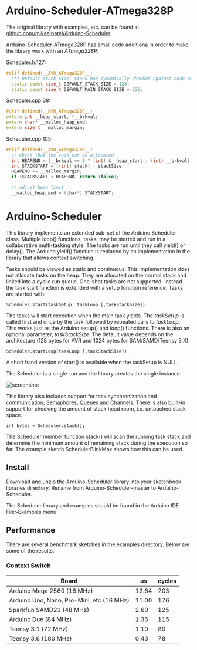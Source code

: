 # Arduino-Scheduler-ATmega328P

The original library with examples, etc. can be found at [github.com/mikaelpatel/Arduino-Scheduler](https://github.com/mikaelpatel/Arduino-Scheduler).

Arduino-Scheduler-ATmega328P has small code additiona in order to make the library work with an _ATmega328P_:

Scheduler.h:127:
``` c++
#elif defined(__AVR_ATmega328P__)
  /** Default stack size. Stack max dynamically checked against heap end. */
  static const size_t DEFAULT_STACK_SIZE = 128;
  static const size_t DEFAULT_MAIN_STACK_SIZE = 256;
```

Scheduler.cpp:38:
``` c++
#elif defined(__AVR_ATmega328P__)
extern int __heap_start, *__brkval;
extern char* __malloc_heap_end;
extern size_t __malloc_margin;
```

Scheduler.cpp:105:
``` c++
#elif defined(__AVR_ATmega328P__)
  // Check that the task can be allocated
  int HEAPEND = (__brkval == 0 ? (int) &__heap_start : (int) __brkval);
  int STACKSTART = ((int) stack) - stackSize;
  HEAPEND += __malloc_margin;
  if (STACKSTART < HEAPEND) return (false);

  // Adjust heap limit
  __malloc_heap_end = (char*) STACKSTART;
```

# Arduino-Scheduler

This library implements an extended sub-set of the Arduino Scheduler
class. Multiple loop() functions, tasks, may be started and run in a
collaborative multi-tasking style. The tasks are run until they call
yield() or delay(). The Arduino yield() function is replaced by an
implementation in the library that allows context switching.

Tasks should be viewed as static and continuous. This implementation
does not allocate tasks on the heap. They are allocated on the normal
stack and linked into a cyclic run queue. One-shot tasks are not
supported. Instead the task start function is extended with a setup
function reference. Tasks are started with:

````
Scheduler.start(taskSetup, taskLoop [,taskStackSize]).
````
The tasks will start execution when the main task yields. The
_taskSetup_ is called first and once by the task followed by repeated
calls to _taskLoop_. This works just as the Arduino setup() and loop()
functions. There is also an optional parameter, _taskStackSize_. The
default value depends on the architecture (128 bytes for AVR and 1024
bytes for SAM/SAMD/Teensy 3.X).

````
Scheduler.startLoop(taskLoop [,taskStackSize]).
````
A short hand version of start() is available when the taskSetup is NULL.

The Scheduler is a single-ton and the library creates the single
instance.

![screenshot](https://dl.dropboxusercontent.com/u/993383/Cosa/screenshots/Screenshot%20from%202016-01-29%2015%3A24%3A17.png)

This library also includes support for task synchronization and
communication; Semaphores, Queues and Channels. There is also
built-in support for checking the amount of stack head room,
i.e. untouched stack space.

````
int bytes = Scheduler.stack();
````
The Scheduler member function stack() will scan the running task stack
and determine the minimum amount of remaining stack during the
execution so far. The example sketch SchedulerBlinkMax shows how this
can be used.

## Install

Download and unzip the Arduino-Scheduler library into your sketchbook
libraries directory. Rename from Arduino-Scheduler-master to Arduino-Scheduler.

The Scheduler library and examples should be found in the Arduino IDE
File>Examples menu.

## Performance

There are several benchmark sketches in the examples directory. Below
are some of the results.

### Context Switch

Board | us | cycles
------|----|-------
Arduino Mega 2560 (16 MHz) | 12.64 | 203
Arduino Uno, Nano, Pro-Mini, etc (16 MHz) | 11.00 | 176
Sparkfun SAMD21 (48 MHz) | 2.60 | 125
Arduino Due (84 MHz) | 1.36 | 115
Teensy 3.1 (72 MHz) | 1.10 | 80
Teensy 3.6 (180 MHz) | 0.43 | 78
